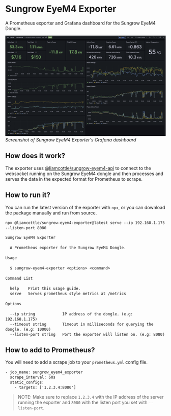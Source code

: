 # Sungrow EyeM4 Exporter

A Prometheus exporter and Grafana dashboard for the Sungrow EyeM4 Dongle.

![Screenshot of Sungrow EyeM4 Exporter's Grafana dashboard](grafana-dashboard/screenshot.png)
*Screenshot of Sungrow EyeM4 Exporter's Grafana dashboard*

## How does it work?

The exporter uses [@liamcottle/sungrow-eyem4-api](https://github.com/liamcottle/sungrow-eyem4-api) to connect to the websocket running on the Sungrow EyeM4 dongle and then processes and serves the data in the expected format for Prometheus to scrape.

## How to run it?

You can run the latest version of the exporter with `npx`, or you can download the package manually and run from source.

```
npx @liamcottle/sungrow-eyem4-exporter@latest serve --ip 192.168.1.175 --listen-port 8080
```

```
Sungrow EyeM4 Exporter

  A Prometheus exporter for the Sungrow EyeM4 Dongle. 

Usage

  $ sungrow-eyem4-exporter <options> <command> 

Command List

  help    Print this usage guide.                     
  serve   Serves prometheus style metrics at /metrics 

Options

  --ip string            IP address of the dongle. (e.g: 192.168.1.175)         
  --timeout string       Timeout in milliseconds for querying the dongle. (e.g: 10000)                                                 
  --listen-port string   Port the exporter will listen on. (e.g: 8080)          
```

## How to add to Prometheus?

You will need to add a scrape job to your `prometheus.yml` config file.

```
- job_name: sungrow_eyem4_exporter
  scrape_interval: 60s
  static_configs:
    - targets: ['1.2.3.4:8080']
```

> NOTE: Make sure to replace `1.2.3.4` with the IP address of the server running the exporter and `8080` with the listen port you set with `--listen-port`.
